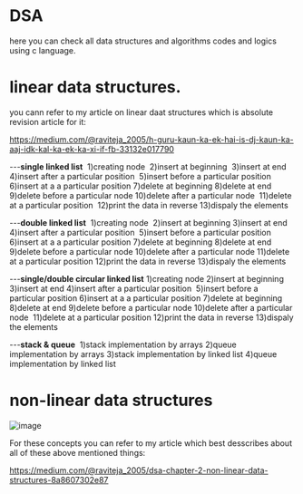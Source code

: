 # DSA
here you can check all data structures and algorithms codes and logics using c language.
# linear data structures.

you cann refer to my article on linear daat structures which is absolute revision article for it:

  https://medium.com/@raviteja_2005/h-guru-kaun-ka-ek-hai-is-dj-kaun-ka-aaj-idk-kal-ka-ek-ka-xi-if-fb-33132e017790

---**single linked list**
‌  1)creating node 
‌  2)insert at beginning
‌  3)insert at end
  ‌4)insert after a particular position
‌  5)insert before a particular position
  ‌6)insert at a a particular position
  7)delete at beginning
  ‌8)delete at end
  ‌9)delete before a particular node
  10)delete after a particular node
‌  11)delete at a particular position
‌  12)print the data in reverse
  13)dispaly the elements

---**double linked list**
‌  1)creating node 
‌  2)insert at beginning
  3)insert at end
‌  4)insert after a particular position
‌  5)insert before a particular position
  6)insert at a a particular position
  ‌7)delete at beginning
  8)delete at end
  ‌9)delete before a particular node
  ‌10)delete after a particular node
  ‌11)delete at a particular position
  ‌12)print the data in reverse
  13)dispaly the elements

‌---**single/double circular linked list**
  1)creating node 
  ‌2)insert at beginning
  ‌3)insert at end
  ‌4)insert after a particular position
‌  5)insert before a particular position
  ‌6)insert at a a particular position
  7)delete at beginning
‌  8)delete at end
  ‌9)delete before a particular node
  ‌10)delete after a particular node
‌  11)delete at a particular position
  ‌12)print the data in reverse
  13)dispaly the elements

---**stack & queue**
‌  1)stack implementation by arrays
  ‌2)queue implementation by arrays
  ‌3)stack implementation by linked list
  ‌4)queue implementation by linked list


# non-linear data structures
![image](https://github.com/user-attachments/assets/256d01f0-dbf8-4a8e-82df-86d9255f789a)

For these concepts you can refer to my article which best desscribes about all of these above mentioned things: 

 https://medium.com/@raviteja_2005/dsa-chapter-2-non-linear-data-structures-8a8607302e87
